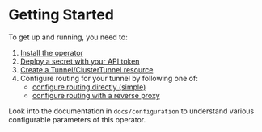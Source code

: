 # Getting Started

To get up and running, you need to:
1. [Install the operator](./docs/examples/operator-install)
2. [Deploy a secret with your API token](./docs/examples/operator-authentication)
3. [Create a Tunnel/ClusterTunnel resource](./docs/examples/tunnel-simple)
4. Configure routing for your tunnel by following one of:
    - [configure routing directly (simple)](./docs/examples/tunnel-binding-simple)
    - [configure routing with a reverse proxy](./docs/examples/tunnel-binding-with-reverse-proxy)

Look into the documentation in `docs/configuration` to understand various configurable parameters of this operator.
